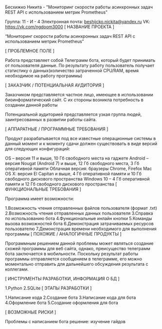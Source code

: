 Бесхижко Никита - "Мониторинг скорости работы асинхронных задач REST API с использованием метрик Prometheus"

Группа: 11 - И - 4
Электронная почта: beshijcko.nickita@yandex.ru
VK: https://vk.com/ngdoom3000
[ НАЗВАНИЕ ПРОЕКТА ]

“Мониторинг скорости работы асинхронных задач REST API с использованием метрик Prometheus”

[ ПРОБЛЕМНОЕ ПОЛЕ ]

Работа представляет собой Телеграмм бота, который будет принимать от пользователя данные. По результату работу пользователь получает статистику о данных(количество затраченной CPU/RAM, время необходимое на работу программы)

[ ЗАКАЗЧИК / ПОТЕНЦИАЛЬНАЯ АУДИТОРИЯ ]

Заказчиком представляется частное лицо, имеющее в использовании биоинформатический сайт. С их стороны возникла потребность в создании данной работы

Потенциальной аудиторией представляется узкая группа людей, заинтресованных в развитии работы сайта.

[ АППАРАТНЫЕ / ПРОГРАММНЫЕ ТРЕБОВАНИЯ ]

Продукт разрабатывается под все известные операционные системы в данный момент и к моменту сдачи должен существовать в виде версий для следующих конфигураций:

OS – версия 11 и выше, 10 Гб свободного места на гаджете
Android – версия Nougat (Android 7) и выше, 12 Гб свободного места, 3 Гб оперативной памяти
Облачная версия: браузеры Chrome, Firefox
Mac OS X: версия El Capitan и выше, 4 Гб оперативной памяти и 10 Гб свободного дискового пространства
Windows 10 – 4 Гб оперативной памяти и 12 Гб свободного дискового пространства
[ ФУНКЦИОНАЛЬНЫЕ ТРЕБОВАНИЯ ]

Программа имеет возможности:

1.Возможность чтения отправленных файлов пользователя (формат .txt)
2.Возможность чтения отправленных данных пользователя
3.Справка по использованию бота
4.Функциональные инлайн кнопки
5.Команды вызова возможностей бота
6.Демонстрация затрачиваемых ресурсов пользователю
7.Демонстрация времени необходимого для выполнения программы
[ ПОХОЖИЕ / АНАЛОГИЧНЫЕ ПРОДУКТЫ ]

Программным решением данной проблемы может являться создание схожей программы для веб сайта, однако, преисущество телеграмм бота заключается в мобильности. Поскольку результат работы программы отправляется сообщением в телеграмме, его можно моментально отправить для дальнейшего обсуждения результата с коллегами.

[ ИНСТРУМЕНТЫ РАЗРАБОТКИ, ИНФОРМАЦИЯ О БД ]

1.Python
2.SQLite
[ ЭТАПЫ РАЗРАБОТКИ ]

1.Написание кода
2.Создание бота
3.Написание кода для бота
4.Оформление бота
5.Создание оформления для бота

[ ВОЗМОЖНЫЕ РИСКИ ]

Проблемы с написанием бота
решение: изучение гайдов 

